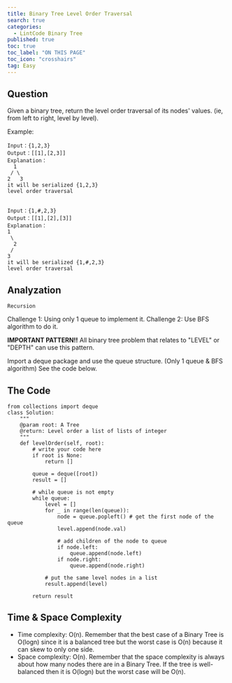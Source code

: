 ```yaml
---
title: Binary Tree Level Order Traversal
search: true
categories:
  - LintCode Binary Tree
published: true
toc: true
toc_label: "ON THIS PAGE"
toc_icon: "crosshairs"
tag: Easy
---
```

## Question

Given a binary tree, return the level order traversal of its nodes' values. (ie, from left to right, level by level).

Example:
```
Input：{1,2,3}
Output：[[1],[2,3]]
Explanation：
  1
 / \
2   3
it will be serialized {1,2,3}
level order traversal


Input：{1,#,2,3}
Output：[[1],[2],[3]]
Explanation：
1
 \
  2
 /
3
it will be serialized {1,#,2,3}
level order traversal
```

## Analyzation
`Recursion`

Challenge 1: Using only 1 queue to implement it.
Challenge 2: Use BFS algorithm to do it.

**IMPORTANT PATTERN!!**
All binary tree problem that relates to "LEVEL" or "DEPTH" can use this pattern.

Import a deque package and use the queue structure. (Only 1 queue & BFS algorithm)
See the code below.

## The Code
```
from collections import deque
class Solution:
    """
    @param root: A Tree
    @return: Level order a list of lists of integer
    """
    def levelOrder(self, root):
        # write your code here
        if root is None:
            return []
            
        queue = deque([root])
        result = []
        
        # while queue is not empty
        while queue:
            level = []
            for _ in range(len(queue)):
                node = queue.popleft() # get the first node of the queue
                level.append(node.val)
                
                # add children of the node to queue
                if node.left:
                    queue.append(node.left)
                if node.right:
                    queue.append(node.right)
                    
            # put the same level nodes in a list
            result.append(level)
        
        return result
```

## Time & Space Complexity
- Time complexity: O(n). Remember that the best case of a Binary Tree is O(logn) since it is a balanced tree but the worst case is O(n) because it can skew to only one side.
- Space complexity: O(n). Remember that the space complexity is always about how many nodes there are in a Binary Tree. If the tree is well-balanced then it is O(logn) but the worst case will be O(n).
